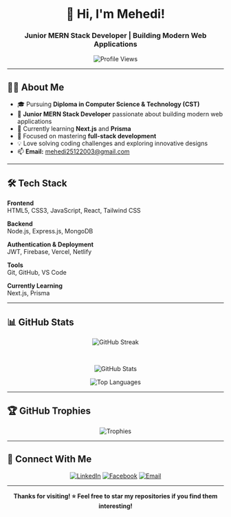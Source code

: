 <div align="center">
  
# 👋 Hi, I'm Mehedi!

### Junior MERN Stack Developer | Building Modern Web Applications

![Profile Views](https://komarev.com/ghpvc/?username=mehediScriptDev&color=blueviolet&style=flat-square)

</div>

---

## 👨‍💻 About Me

- 🎓 Pursuing **Diploma in Computer Science & Technology (CST)**
- 💼 **Junior MERN Stack Developer** passionate about building modern web applications
- 🌱 Currently learning **Next.js** and **Prisma**
- 🎯 Focused on mastering **full-stack development**
- 💡 Love solving coding challenges and exploring innovative designs
- 📫 **Email:** mehedi25122003@gmail.com

---

## 🛠️ Tech Stack

**Frontend**  
HTML5, CSS3, JavaScript, React, Tailwind CSS

**Backend**  
Node.js, Express.js, MongoDB

**Authentication & Deployment**  
JWT, Firebase, Vercel, Netlify

**Tools**  
Git, GitHub, VS Code

**Currently Learning**  
Next.js, Prisma

---

## 📊 GitHub Stats

<div align="center">

![GitHub Streak](https://github-readme-streak-stats.herokuapp.com/?user=mehediScriptDev&theme=tokyonight&hide_border=true&border_radius=10)

<br/>

![GitHub Stats](https://github-readme-stats.vercel.app/api?username=mehediScriptDev&show_icons=true&theme=tokyonight&hide_border=true&border_radius=10&count_private=true&include_all_commits=true)

![Top Languages](https://github-readme-stats.vercel.app/api/top-langs/?username=mehediScriptDev&theme=tokyonight&hide_border=true&border_radius=10&layout=compact&langs_count=6)

</div>

---

## 🏆 GitHub Trophies

<div align="center">

![Trophies](https://github-profile-trophy.vercel.app/?username=mehediScriptDev&theme=tokyonight&no-frame=true&margin-w=4&row=1&column=6)

</div>

---

## 🤝 Connect With Me

<div align="center">

[![LinkedIn](https://img.shields.io/badge/LinkedIn-0077B5?style=for-the-badge&logo=linkedin&logoColor=white)](https://www.linkedin.com/in/mehedi-mehedi-09a088349)
[![Facebook](https://img.shields.io/badge/Facebook-1877F2?style=for-the-badge&logo=facebook&logoColor=white)](https://www.facebook.com/mehediScript404/)
[![Email](https://img.shields.io/badge/Gmail-D14836?style=for-the-badge&logo=gmail&logoColor=white)](mailto:mehedi25122003@gmail.com)

</div>

---

<div align="center">

**Thanks for visiting! ⭐ Feel free to star my repositories if you find them interesting!**

</div>
